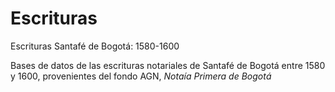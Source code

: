 # Escrituras
Escrituras Santafé de Bogotá: 1580-1600

Bases de datos de las escrituras notariales de Santafé de Bogotá entre 1580 y 1600, provenientes del fondo AGN, _Notaía Primera de Bogotá_

